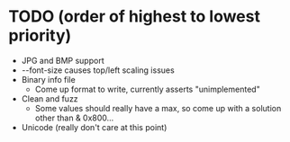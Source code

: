 # TODO (order of highest to lowest priority)
- JPG and BMP support
- --font-size causes top/left scaling issues
- Binary info file
  - Come up format to write, currently asserts "unimplemented"
- Clean and fuzz
  - Some values should really have a max, so come up with a solution other than & 0x800...
- Unicode (really don't care at this point)

